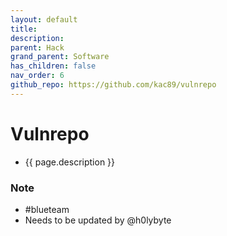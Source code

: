 ```yaml
---
layout: default
title: 
description:
parent: Hack
grand_parent: Software
has_children: false
nav_order: 6
github_repo: https://github.com/kac89/vulnrepo
---
```

# Vulnrepo
- {{ page.description }}

### Note
- #blueteam 
- Needs to be updated by @h0lybyte 